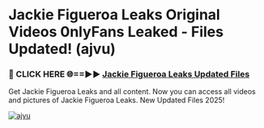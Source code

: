 # Jackie Figueroa Leaks Original Videos 0nlyFans Leaked - Files Updated! (ajvu)

<h3>🔴 CLICK HERE 🌐==►► <a href="https://tinyurl.com/3hn5wdd3" rel="nofollow">Jackie Figueroa Leaks Updated Files</a></h3>

Get Jackie Figueroa Leaks and all content. Now you can access all videos and pictures of Jackie Figueroa Leaks. New Updated Files 2025!

[![ajvu](https://i.imgur.com/4HnBqBT.gif)](https://tinyurl.com/3hn5wdd3)
